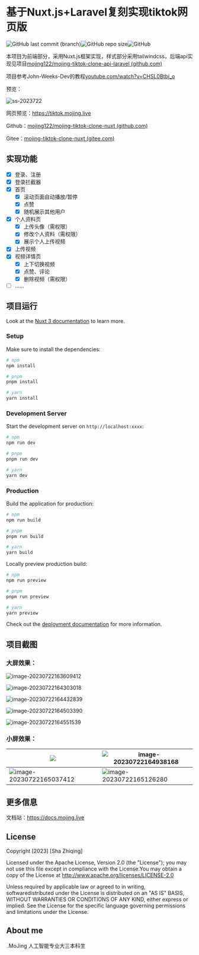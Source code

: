# 基于Nuxt.js+Laravel复刻实现tiktok网页版

![GitHub last commit (branch)](https://img.shields.io/github/last-commit/mojing122/mojing-tiktok-clone-nuxt/master?logo=GitHub)![GitHub repo size](https://img.shields.io/github/repo-size/mojing122/mojing-tiktok-clone-nuxt)![GitHub](https://img.shields.io/github/license/mojing122/mojing-tiktok-clone-nuxt)

本项目为前端部分，采用Nuxt.js框架实现，样式部分采用tailwindcss，后端api实现见项目[mojing122/mojing-tiktok-clone-api-laravel (github.com)](https://github.com/mojing122/mojing-tiktok-clone-api-laravel)

项目参考John-Weeks-Dev的教程[youtube.com/watch?v=CHSL0Btbj_o](https://www.youtube.com/watch?v=CHSL0Btbj_o)

预览：

![ss-2023722](tiktok-clone/ss-2023722.gif)

网页预览：https://tiktok.mojing.live

Github：[mojing122/mojing-tiktok-clone-nuxt (github.com)](https://github.com/mojing122/mojing-tiktok-clone-nuxt/)

Gitee：[mojing-tiktok-clone-nuxt (gitee.com)](https://gitee.com/sha-zhiqing/mojing-tiktok-clone-nuxt/)

## 实现功能

- [x] 登录、注册
- [x] 登录拦截器
- [x] 首页
  - [x] 滚动页面自动播放/暂停
  - [x] 点赞
  - [x] 随机展示其他用户
- [x] 个人资料页
  - [x] 上传头像（需权限）
  - [x] 修改个人资料（需权限）
  - [x] 展示个人上传视频
- [x] 上传视频
- [x] 视频详情页
  - [x] 上下切换视频
  - [x] 点赞、评论
  - [x] 删除视频（需权限）
- [ ] ……

## 项目运行

Look at the [Nuxt 3 documentation](https://nuxt.com/docs/getting-started/introduction) to learn more.

### Setup

Make sure to install the dependencies:

```bash
# npm
npm install

# pnpm
pnpm install

# yarn
yarn install
```

### Development Server

Start the development server on `http://localhost:xxxx`:

```bash
# npm
npm run dev

# pnpm
pnpm run dev

# yarn
yarn dev
```

### Production

Build the application for production:

```bash
# npm
npm run build

# pnpm
pnpm run build

# yarn
yarn build
```

Locally preview production build:

```bash
# npm
npm run preview

# pnpm
pnpm run preview

# yarn
yarn preview
```

Check out the [deployment documentation](https://nuxt.com/docs/getting-started/deployment) for more information.

## 项目截图

### 大屏效果：

![image-20230722163609412](tiktok-clone\image-20230722163609412.png)



![image-20230722164303018](tiktok-clone\image-20230722164303018.png)

![image-20230722164432839](tiktok-clone\image-20230722164432839.png)

![image-20230722164503390](tiktok-clone\image-20230722164503390.png)

![image-20230722164551539](tiktok-clone\image-20230722164551539.png)

### 小屏效果：

| ![](tiktok-clone\image-20230722164757061.png)                | ![image-20230722164938168](tiktok-clone\image-20230722164938168.png) |
| ------------------------------------------------------------ | ------------------------------------------------------------ |
| ![image-20230722165037412](tiktok-clone\image-20230722165037412.png) | ![image-20230722165126280](tiktok-clone\image-20230722165126280.png) |



## 更多信息

文档站：https://docs.mojing.live

## License

Copyright [2023] [Sha Zhiqing]

   Licensed under the Apache License, Version 2.0 (the "License"); you may not use this file except in compliance with the License.You may obtain a copy of the License at http://www.apache.org/licenses/LICENSE-2.0

   Unless required by applicable law or agreed to in writing, softwaredistributed under the License is distributed on an "AS IS" BASIS, WITHOUT WARRANTIES OR CONDITIONS OF ANY KIND, either express or implied. See the License for the specific language governing permissions and limitations under the License.

## About me



<img src="https://picgo-1304966930.cos.ap-nanjing.myqcloud.com/logo.png" alt="logo" style="zoom:15%;" />MoJing 人工智能专业大三本科生



